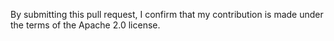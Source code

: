 
By submitting this pull request, I confirm that my contribution is made under the terms of the Apache 2.0 license.

